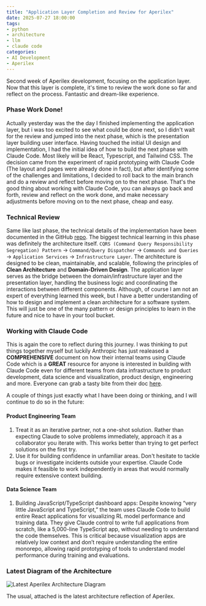 ```yaml
---
title: "Application Layer Completion and Review for Aperilex"
date: 2025-07-27 18:00:00
tags:
- python
- architecture
- llm
- claude code
categories:
- AI Development
- Aperilex
---
```


Second week of Aperilex development, focusing on the application layer. Now that this layer is complete, it's time to review the work done so far and reflect on the process. Fantastic and dream-like experience.

<!-- more -->

### Phase Work Done!
Actually yesterday was the the day I finished implementing the application layer, but i was too excited to see what could be done next, so I didn't wait for the review and jumped into the next phase, which is the presentation layer building user interface. Having touched the initial UI design and implementation, I had the initial idea of how to build the next phase with Claude Code. Most likely will be React, Typescript, and Tailwind CSS. The decision came from the experiment of rapid prototyping with Claude Code (The layout and pages were already done in fact), but after identifying some of the challenges and limitations, I decided to roll back to the main branch and do a review and reflect before moving on to the next phase. That's the good thing about working with Claude Code, you can always go back and forth, review and reflect on the work done, and make necessary adjustments before moving on to the next phase, cheap and easy.

### Technical Review
Same like last phase, the technical details of the implementation have been documented in the GitHub [repo](https://github.com/Dogecat0/Aperilex). The biggest technical learning in this phase was definitely the architecture itself. `CQRS (Command Query Responsibility Segregation) Pattern` -> `Command/Query Dispatcher` -> `Commands and Queries` -> `Application Services` -> `Infrastructure Layer`. The architecture is designed to be clean, maintainable, and scalable, following the principles of **Clean Architecture** and **Domain-Driven Design**. The application layer serves as the bridge between the domain/infrastructure layer and the presentation layer, handling the business logic and coordinating the interactions between different components. Although, of course I am not an expert of everything learned this week, but I have a better understanding of how to design and implement a clean architecture for a software system. This will just be one of the many pattern or design principles to learn in the future and nice to have in your tool bucket.

### Working with Claude Code
This is again the core to reflect during this journey. I was thinking to put things together myself but luckily Anthropic has just realeased a **COMPREHENSIVE** document on how their internal teams using Claude Code which is a **GREAT** resource for anyone is interested in building with Claude Code even for different teams from data infrastructure to product development, data science and visualization, product design, engineering and more. Everyone can grab a tasty bite from their doc [here](https://www.anthropic.com/news/how-anthropic-teams-use-claude-code).

A couple of things just exactly what I have been doing or thinking, and I will continue to do so in the future:

#### **Product Engineering Team**
1. Treat it as an iterative partner, not a one-shot solution. Rather than expecting Claude to solve problems immediately, approach it as a collaborator you iterate with. This works better than trying to get perfect solutions on the first try.
2. Use it for building confidence in unfamiliar areas. Don't hesitate to tackle bugs or investigate incidents outside your expertise. Claude Code makes it feasible to work independently in areas that would normally require extensive context building. 

#### **Data Science Team**
1. Building JavaScript/TypeScript dashboard apps: Despite knowing “very little JavaScript and TypeScript,” the team uses Claude Code to build entire React applications for visualizing RL model performance and training data. They give Claude control to write full applications from scratch, like a 5,000-line TypeScript app, without needing to understand the code themselves. This is critical because visualization apps are relatively low context and don’t require understanding the entire monorepo, allowing rapid prototyping of tools to understand model performance during training and evaluations.

### Latest Diagram of the Architecture

![Latest Aperilex Architecture Diagram](application-layer-completion-and-review/aperilex-architecture-2025-07-27.svg)

The usual, attached is the latest architecture reflection of Aperilex.
